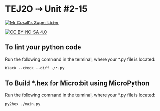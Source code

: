 # TEJ2O ⇢ Unit #2-15

[![Mr Coxall's Super Linter](https://github.com/TEJ2O-Templates/TEJ2O-Unit2-15/workflows/Mr%20Coxall's%20Super%20Linter/badge.svg)](https://github.com/MTEJ2O-Templates/TEJ2O-Unit2-15/actions)

[![CC BY-NC-SA 4.0](https://img.shields.io/badge/License-CC%20BY--NC--SA%204.0-blue.svg)](./LICENSE)


## To lint your python code

Run the following command in the terminal, where your *.py file is located:

```console
black --check --diff ./*.py
```
## To Build *.hex for Micro:bit using MicroPython

Run the following command in the terminal, where your *.py file is located:

``` bash
py2hex ./main.py
```